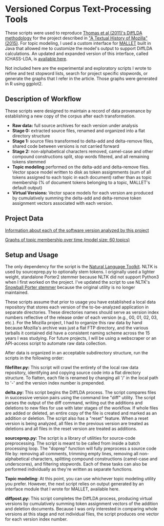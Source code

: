 Versioned Corpus Text-Processing Tools
======
These scripts were used to reproduce [Thomas et al (2011)'s DiffLDA methodology](https://dl.acm.org/citation.cfm?id=1985467) for the project described in ["A Textual History of Mozilla" (2015)](http://www.digitalhumanities.org/dhq/vol/9/3/000224/000224.html). For topic modeling, I used a custom interface for [MALLET](http://mallet.cs.umass.edu/) built in Java that allowed me to customize the model's output to support DiffLDA calculations. An updated and expanded version of this interface, called ICHASS-LDA, is [available here](https://github.com/mblack884/ichass-lda).

Not included here are the experimental and exploratory scripts I wrote to refine and test stopword lists, search for project specific stopwords, or generate the graphs that I refer in the article. Those graphs were generated in R using ggplot2.

## Description of Workflow
These scripts were designed to maintain a record of data provenance by establishing a new copy of the corpus after each transformation. 
* **Raw data:** full source archives for each version under analysis
* **Stage 0:** extracted source files, renamed and organized into a flat directory structure
* **Stage 1:** source files transformed to delta-add and delta-remove files, shared code between versions is not carried forward
* **Stage 2:** non-alphabetical characters removed, camel-case and other compound constructions split, stop words filtered, and all remaining tokens stemmed
* **Topic modeling** performed on the delta-add and delta-remove files. Vector space model written to disk as token assigmments (sum of all tokens assigned to each topic in each document) rather than as topic membership (% of document tokens belonging to a topic, MALLET's default output)
* **Virtual Versions:** Vector space models for each version are produced by cumulatively summing the delta-add and delta-remove token assignment vectors associated with each version.

## Project Data
[Information about each of the software version analyzed by this project](http://www.digitalhumanities.org/dhq/vol/9/3/000224/000224.html#p14)

[Graphs of topic membership over time (model size: 60 topics)](http://www.mblack.us/moztm-data/index.html)

## Setup and Usage
The only dependency for the script is the [Natural Language Toolkit](https://www.nltk.org/index.html). NLTK is used by sourceprep.py to optionally stem tokens. I originally used a lighter weight, standalone Porter2 stemmer because NLTK did not support Python3 when I first worked on the project. I've updated the script to use NLTK's [Snowball Porter stemmer](https://www.nltk.org/api/nltk.stem.html?highlight=porter#nltk.stem.snowball.PorterStemmer) because the original utility is no longer maintained. 

These scripts assume that prior to usage you have established a local data repository that stores each version of the to-be-analyzed application in separate directories. These directories names should serve as version index numbers reflective of the release order of each version (e.g., 00, 01, 02, 03, etc.). For the Mozilla project, I had to organize this raw data by hand because Mozilla's archive was just a flat FTP directory, and the various tarballs it contained did have a consistent naming scheme across the 15 years I was studying. For future projects, I will be using a webscraper or an API-access script to automate raw data collection.

After data is organized in an acceptable subdirectory structure, run the scripts in the following order:

**filefilter.py:** This script will crawl the entirety of the local raw data repository, identifying and copying source code into a flat directory structure. To flatten, each file is renamed by changing all '/' in the local path to '-' and the version index number is prepended.

**delta.py:** This script begins the DiffLDA process. The script compares files in successive version pairs using the command line "diff" utility. The script parses the output of the diff command, writing out the additions and deletions to new files for use with later stages of the workflow. If whole files are added or  deleted, an entire copy of the file is created and marked as an addition or deletion.  The script also has a "reset" feature. When a reset version is being analyzed, all files in the previous version are treated as deletions and all files in the reset version are treated as additions.

**sourceprep.py:** The script is a library of utilities for source-code preprocessing. The script is meant to be called from inside a batch processing loop. The "doprep" function will fully preprocess a source code file by: removing all comments, trimming empty lines, removing all non-alphabetical characters, splitting compound constructions (camel-case and underscores), and filtering stopwords. Each of these tasks can also be performed individually as they're written as separate functions.

**Topic modeling:** At this point, you can use whichever topic modeling utility you prefer. However, the next script relies on output generated by an interface module that I wrote for MALLET, available here.

**diffpost.py:** This script completes the DiffLDA process, producing virtual versions by cumulatively summing token assignment vectors of the addition and deletion documents. Because I was only interested in comparing whole versions at this stage and not individual files, the script produces one vector for each version index number. 

